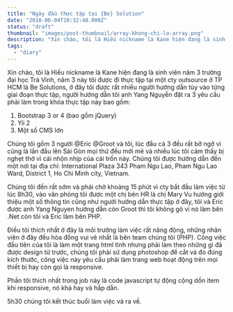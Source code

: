 ```yaml
---
title: "Ngày đầu thực tập tại {Be} Solution"
date: "2018-06-04T10:32:40.000Z"
status: "draft"
thumbnail: "images/post-thumbnail/array-khong-chi-la-array.png"
description: "Xin chào, tôi là Hiếu nickname là Kane hiện đang là sinh viên năm 3 trường đại học Trà Vinh, năm 3 này tôi được đi thực tập tại một cty outsource ở TP HCM là Be Solutions, ở đây tôi được rất nhiều người hướng dẫn tùy vào từng giai đoạn thực tập, người hướng dẫn tôi anh Yang Nguyễn đặt ra 3 yêu cầu phải làm trong khóa thực tập này bao gồm:"
tags:
  - "diary"
---
```


Xin chào, tôi là Hiếu nickname là Kane hiện đang là sinh viên năm 3 trường đại học Trà Vinh, năm 3 này tôi được đi thực tập tại một cty outsource ở TP HCM là Be Solutions, ở đây tôi được rất nhiều người hướng dẫn tùy vào từng giai đoạn thực tập, người hướng dẫn tôi anh Yang Nguyễn đặt ra 3 yêu cầu phải làm trong khóa thực tập này bao gồm:

1. Bootstrap 3 or 4 (bao gồm jQuery)
2. Yii 2
3. Một số CMS lớn

Chúng tôi gồm 3 người @Eric @Groot và tôi, lúc đầu cả 3 đều rất bỡ ngở vì cũng là lần đầu lên Sài Gòn mọi thứ đều mới mẽ và nhiều lúc tôi cảm thấy bị nghẹt thở vì cái nhộn nhịp của cái trốn này.
Chúng tôi được hướng dẫn đến một nơi tại địa chỉ: International Plaza 343 Pham Ngu Lao, Pham Ngu Lao Ward, District 1, Ho Chi Minh city, Vietnam.

Chúng tôi đến rất sớm và phải chờ khoảng 15 phút vì cty bắt đầu làm việc từ lúc 8h30, vào văn phòng tôi được một chị bên HR là chị Mary Vu hướng giới thiệu một số thông tin cũng như người hướng dẫn thực tập ở đây, tôi và Eric được anh Yang Nguyen hướng dẫn còn Groot thì tôi không gõ vì nó làm bên .Net còn tôi và Eric làm bên PHP.

Điều tôi thích nhất ở đây là môi trường làm việc rất năng động, những nhân viên ở đây đều hòa đồng vui vẻ nhất là bên team chúng tôi (PHP). Công việc đầu tiên của tôi là làm một trang html tĩnh nhưng phải làm theo những gì đã được design từ trước, chúng tôi phải sử dụng photoshop để cắt và đo đúng kích thước, công việc này yêu cầu phải làm trang web hoạt động trên mọi thiết bị hay còn gọi là responsive.

Phần tôi thích nhất trong job này là code javascript tự động cộng dồn item khi responsive, nó khá hay và hấp dẫn.

5h30 chúng tôi kết thúc buổi làm việc và ra về.
